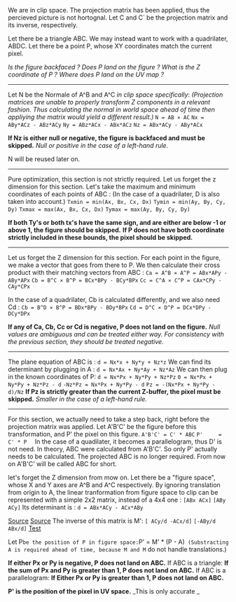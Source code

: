 We are in clip space.
The projection matrix has been applied, thus the percieved picture is not hortognal.
Let C and C` be the projection matrix and its inverse, respectively.

Let there be a triangle ABC.
We may instead want to work with a quadrilater, ABDC.
Let there be a point P, whose XY coordinates match the current pixel.

_Is the figure backfaced ?_
_Does P land on the figure ?_
_What is the Z coordinate of P ?_
_Where does P land on the UV map ?_

-------

Let N be the Normale of A^B and A^C *in clip space specifically*: 
_(Projection matrices are unable to properly transform Z components in a relevant fashion. Thus calculating the normal in world space ahead of time then appliying the matrix would yield a different result.)_
`N = AB ⨯ AC`
`Nx = ABy*ACz - ABz*ACy`
`Ny = ABz*ACx - ABx*ACz`
`Nz = ABx*ACy - ABy*ACx`

**If Nz is either null or negative, the figure is backfaced and must be skipped.**
_Null or positive in the case of a left-hand rule._

N will be reused later on.

--------

Pure optimization, this section is not strictly required.
Let us forget the z dimension for this section.
Let's take the maximum and minimum coordinates of each points of ABC :
(In the case of a quadrilater, D is also taken into account.)
`Txmin = min(Ax, Bx, Cx, Dx)`
`Tymin = min(Ay, By, Cy, Dy)`
`Txmax = max(Ax, Bx, Cx, Dx)`
`Tymax = max(Ay, By, Cy, Dy)`

**If both Ty's or both tx's have the same sign, and are either are below -1 or above 1, the figure should be skipped.**
**If P does not have both coordinate strictly included in these bounds, the pixel should be skipped.**

--------

Let us forget the Z dimension for this section.
For each point in the figure, we make a vector that goes from there to P. We then calculate their cross product with their matching vectors from ABC : 
`Ca = A^B ⨯ A^P = ABx*APy - ABy*APx`
`Cb = B^C ⨯ B^P = BCx*BPy - BCy*BPx`
`Cc = C^A ⨯ C^P = CAx*CPy - CAy*CPx`

In the case of a quadrilater, Cb is calculated differently, and we also need Cd :
`Cb = B^D ⨯ B^P = BDx*BPy - BDy*BPx`
`Cd = D^C ⨯ D^P = DCx*DPy - DCy*DPx`

**If any of Ca, Cb, Cc or Cd is negative, P does not land on the figure.**
_Null values are ambiguous and can be treated either way. For consistency with the previous section, they should be treated negative._

--------

The plane equation of ABC is :
`d = Nx*x + Ny*y + Nz*z`
We can find its determinant by plugging in A : 
`d = Nx*Ax + Ny*Ay + Nz*Az`
We can then plug in the known coordinates of P:
`d = Nx*Px + Ny*Py + Nz*Pz`
`0 = Nx*Px + Ny*Py + Nz*Pz - d`
`-Nz*Pz = Nx*Px + Ny*Py - d`
`Pz = -(Nx*Px + Ny*Py - d)/Nz`
**If Pz is strictly greater than the current Z-buffer, the pixel must be skipped.**
_Smaller in the case of a left-hand rule._

--------

For this section, we actually need to take a step back, right before the projection matrix was applied.
Let A'B'C' be the figure before this transformation, and P' the pixel on this figure.
`A'B'C' = C' * ABC`
`P'     = C' * P  `
In the case of a quadilater, it becomes a parallelogram, thus D' is not need.
In theory, ABC were calculated from A'B'C'. So only P' actually needs to be calculated.
The projected ABC is no longer required. From now on A'B'C' will be called ABC for short.

let's forget the Z dimension from mow on.
Let there be a "figure space", whose X and Y axes are A^B and A^C respectively.
By ignoring translation from origin to A, the linear tranformation from figure space to clip can be represented with a simple 2x2 matrix, instead of a 4x4 one :
`[ABx ACx]`
`[ABy ACy]`
Its determinant is : 
`d = ABx*ACy - ACx*ABy`

[Source](https://www.mathsisfun.com/algebra/matrix-inverse.html)
[Source](https://stackoverflow.com/questions/2624422/efficient-4x4-matrix-inverse-affine-transform)
The inverse of this matrix is M':
`[ ACy/d -ACx/d]`
`[-ABy/d  ABx/d]`
[Test](Inverse2x2.md)

Let P` be the position of P in figure space:
`P' = M' * (P - A)`
(Substracting A is required ahead of time, because M and M` do not handle translations.)

**If either Px or Py is negative, P does not land on ABC.**
If ABC is a triangle:      **If the sum of Px and Py is greater than 1, P does not land on ABC.**
If ABC is a parallelogram: **If Either Px or Py is greater than 1, P does not land on ABC.**

**P' is the position of the pixel in UV space.**
_This is only accurate _
